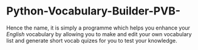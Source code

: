 # Python-Vocabulary-Builder-PVB-
Hence the name, it is simply a programme which helps you enhance your *English* vocabulary by allowing you to make and edit your own vocabulary list and generate short vocab quizes for you to test your knowledge.
